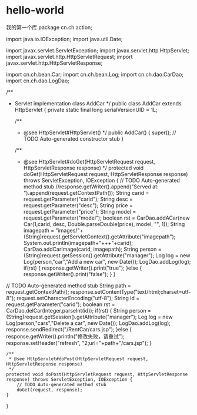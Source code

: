 # hello-world
我的第一个库
package cn.ch.action;

import java.io.IOException;
import java.util.Date;

import javax.servlet.ServletException;
import javax.servlet.http.HttpServlet;
import javax.servlet.http.HttpServletRequest;
import javax.servlet.http.HttpServletResponse;

import cn.ch.bean.Car;
import cn.ch.bean.Log;
import cn.ch.dao.CarDao;
import cn.ch.dao.LogDao;

/**
 * Servlet implementation class AddCar
 */
public class AddCar extends HttpServlet {
	private static final long serialVersionUID = 1L;
       
    /**
     * @see HttpServlet#HttpServlet()
     */
    public AddCar() {
        super();
        // TODO Auto-generated constructor stub
    }

	/**
	 * @see HttpServlet#doGet(HttpServletRequest request, HttpServletResponse response)
	 */
	protected void doGet(HttpServletRequest request, HttpServletResponse response) throws ServletException, IOException {
		// TODO Auto-generated method stub
		//response.getWriter().append("Served at: ").append(request.getContextPath());
		String carid = request.getParameter("carid");
		String desc = request.getParameter("desc");
		String price = request.getParameter("price");
		String model = request.getParameter("model");
		boolean rst = CarDao.addACar(new Car(1,carid, desc, Double.parseDouble(price), model, "", 1));
		String imagepath = "images/"+(String)request.getServletContext().getAttribute("imagepath");
		System.out.println(imagepath+"+++"+carid);
		CarDao.addCarImage(carid, imagepath);
		String person = (String)request.getSession().getAttribute("manager");
		Log log = new Log(person,"car","Add a new car", new Date());
		LogDao.addLog(log);
		if(rst) {
			response.getWriter().print("true");
		}else {
			response.getWriter().print("false");
		}
	}
  
  
  // TODO Auto-generated method stub
		String path = request.getContextPath();
		response.setContentType("text/html;charset=utf-8");
		request.setCharacterEncoding("utf-8");
		String id = request.getParameter("carid");
		boolean rst = CarDao.delCar(Integer.parseInt(id));
		if(rst) {
			String person = (String)request.getSession().getAttribute("manager");
			Log log = new Log(person,"cars","Delete a car", new Date());
			LogDao.addLog(log);
			response.sendRedirect("/RentCar/cars.jsp");
		}else {
			response.getWriter().println("修改失败，请重试");
			response.setHeader("refresh", "2;url="+path+"/cars.jsp");
		}
    

	/**
	 * @see HttpServlet#doPost(HttpServletRequest request, HttpServletResponse response)
	 */
	protected void doPost(HttpServletRequest request, HttpServletResponse response) throws ServletException, IOException {
		// TODO Auto-generated method stub
		doGet(request, response);
	}

}

